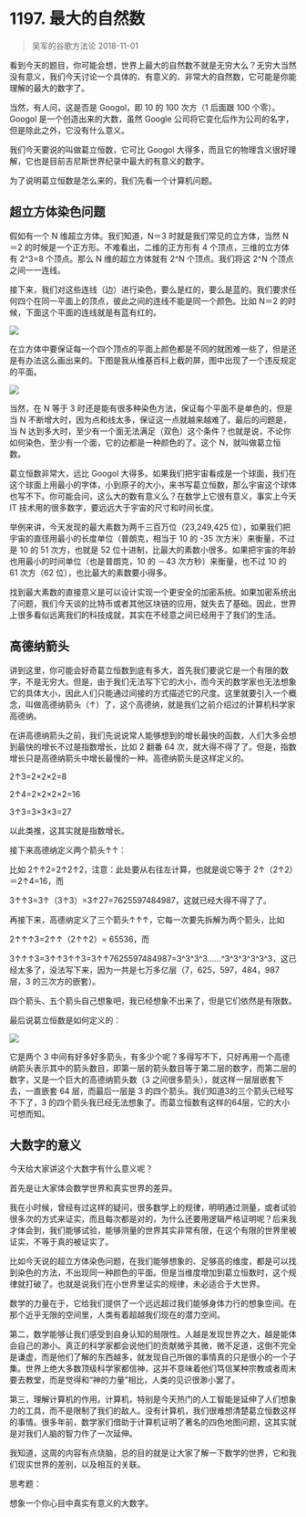 # 1197. 最大的自然数
> 吴军的谷歌方法论
2018-11-01

看到今天的题目，你可能会想，世界上最大的自然数不就是无穷大么？无穷大当然没有意义，我们今天讨论一个具体的、有意义的、非常大的自然数，它可能是你能理解的最大的数字了。

当然，有人问，这是否是 Googol，即 10 的 100 次方（1 后面跟 100 个零）。Googol 是一个创造出来的大数，虽然 Google 公司将它变化后作为公司的名字，但是除此之外，它没有什么意义。

我们今天要说的叫做葛立恒数，它可比 Googol 大得多，而且它的物理含义很好理解，它也是目前吉尼斯世界纪录中最大的有意义的数字。

为了说明葛立恒数是怎么来的，我们先看一个计算机问题。

## 超立方体染色问题
假如有一个 N 维超立方体。我们知道，N＝3 时就是我们常见的立方体，当然 N＝2 的时候是一个正方形。不难看出，二维的正方形有 4 个顶点，三维的立方体有 2^3=8 个顶点。那么 N 维的超立方体就有 2^N 个顶点。我们将这 2^N 个顶点之间一一连线。

接下来，我们对这些连线（边）进行染色，要么是红的，要么是蓝的。我们要求任何四个在同一平面上的顶点，彼此之间的连线不能是同一个颜色。比如 N＝2 的时候，下面这个平面的连线就是有蓝有红的。

![](https://raw.githubusercontent.com/dalong0514/selfstudy/master/图片链接/吴军/2019003.jpg)

在立方体中要保证每一个四个顶点的平面上颜色都是不同的就困难一些了，但是还是有办法这么画出来的。下图是我从维基百科上截的屏，图中出现了一个违反规定的平面。

![](https://raw.githubusercontent.com/dalong0514/selfstudy/master/图片链接/吴军/2019004.jpg)

当然，在 N 等于 3 时还是能有很多种染色方法，保证每个平面不是单色的，但是当 N 不断增大时，因为点和线太多，保证这一点就越来越难了。最后的问题是，当 N 达到多大时，至少有一个面无法满足（双色）这个条件？也就是说，不论你如何染色，至少有一个面，它的边都是一种颜色的了。这个 N，就叫做葛立恒数。

葛立恒数非常大，远比 Googol 大得多。如果我们把宇宙看成是一个球面，我们在这个球面上用最小的字体，小到原子的大小，来书写葛立恒数，那么宇宙这个球体也写不下。你可能会问，这么大的数有意义么？在数学上它很有意义，事实上今天 IT 技术用的很多数字，要远远大于宇宙的尺寸和时间长度。

举例来讲，今天发现的最大素数为两千三百万位（23,249,425 位），如果我们把宇宙的直径用最小的长度单位（普朗克，相当于 10 的 -35 次方米）来衡量，不过是 10 的 51 次方，也就是 52 位十进制，比最大的素数小很多。如果把宇宙的年龄也用最小的时间单位（也是普朗克，10 的 －43 次方秒）来衡量，也不过 10 的 61 次方（62 位），也比最大的素数要小得多。

找到最大素数的直接意义是可以设计实现一个更安全的加密系统。如果加密系统出了问题，我们今天谈的比特币或者其他区块链的应用，就失去了基础。因此，世界上很多看似远离我们的科技成就，其实在不经意之间已经用于了我们的生活。

## 高德纳箭头
讲到这里，你可能会好奇葛立恒数到底有多大，首先我们要说它是一个有限的数字，不是无穷大。但是，由于我们无法写下它的大小，而今天的数学家也无法想象它的具体大小，因此人们只能通过间接的方式描述它的尺度。这里就要引入一个概念，叫做高德纳箭头（↑）了，这个高德纳，就是我们之前介绍过的计算机科学家高德纳。

在讲高德纳箭头之前，我们先说说常人能够想到的增长最快的函数，人们大多会想到最快的增长不过是指数增长，比如 2 翻番 64 次，就大得不得了了。但是，指数增长只是高德纳箭头中增长最慢的一种。高德纳箭头是这样定义的。

2↑3=2×2×2=8

2↑4=2×2×2×2=16

3↑3=3×3×3=27

以此类推，这其实就是指数增长。

接下来高德纳定义两个箭头↑↑：

比如 2↑↑2=2↑2↑2，注意：此处要从右往左计算，也就是说它等于 2↑（2↑2）＝2↑4=16，而

3↑↑3=3↑（3↑3）=3↑27=7625597484987，这就已经大得不得了了。

再接下来，高德纳定义了三个箭头↑↑↑，它每一次要先拆解为两个箭头，比如

2↑↑↑3=2↑↑（2↑↑2）= 65536，而

3↑↑↑3=3↑↑3↑↑3=3↑↑7625597484987=3^3^3^3……^3^3^3^3^3^3，这已经太多了，没法写下来，因为一共是七万多亿层（7，625，597，484，987 层，3 的三次方的嵌套）。

四个箭头、五个箭头自己想象吧，我已经想象不出来了，但是它们依然是有限数。

最后说葛立恒数是如何定义的：

![](https://raw.githubusercontent.com/dalong0514/selfstudy/master/图片链接/吴军/2019005.jpg)

它是两个 3 中间有好多好多箭头，有多少个呢？多得写不下，只好再用一个高德纳箭头表示其中的箭头数目，即第一层的箭头数目等于第二层的数字，而第二层的数字，又是一个巨大的高德纳箭头数（3 之间很多箭头），就这样一层层嵌套下去，一直嵌套 64 层，而最后一层是 3 的四个箭头。我们知道3的三个箭头已经写不下了，3 的四个箭头我已经无法想象了。而葛立恒数有这样的64层，它的大小可想而知。

## 大数字的意义
今天给大家讲这个大数字有什么意义呢？

首先是让大家体会数学世界和真实世界的差异。

我在小时候，曾经有过这样的疑问，很多数学上的规律，明明通过测量，或者试验很多次的方式来证实，而且每次都是对的，为什么还要用逻辑严格证明呢？后来我才体会到，我们能够试验，能够测量的世界其实非常有限，在这个有限的世界里被证实，不等于真的被证实了。

比如今天说的超立方体染色问题，在我们能够想象的、足够高的维度，都是可以找到染色的方法，不出现同一种颜色的平面。但是当维度增加到葛立恒数时，这个规律就打破了。也就是说我们在小世界里证实的规律，未必适合于大世界。

数学的力量在于，它给我们提供了一个远远超过我们能够身体力行的想象空间。在那个近乎无限的空间里，人类有着超越我们现在的潜力空间。

第二，数学能够让我们感受到自身认知的局限性。人越是发现世界之大，越是能体会自己的渺小。真正的科学家都会说他们的贡献微乎其微，微不足道，这倒不完全是谦虚，而是他们了解的东西越多，就发现自己所做的事情真的只是很小的一个子集。世界上绝大多数顶级科学家都信神，这并不意味着他们笃信某种宗教或者周末要去教堂，而是觉得和“神的力量”相比，人类的见识很渺小罢了。

第三，理解计算机的作用。计算机，特别是今天热门的人工智能是延伸了人们想象力的工具，而不是限制了我们的敌人。没有计算机，我们很难想清楚葛立恒数这样的事情。很多年前，数学家们借助于计算机证明了著名的四色地图问题，这其实就是对我们人脑的智力作了一次延伸。

我知道，这周的内容有点烧脑，总的目的就是让大家了解一下数学的世界，它和我们现实世界的差别，以及相互的关联。

思考题：

想象一个你心目中真实有意义的大数字。


